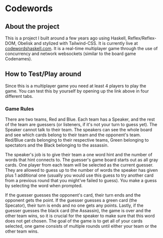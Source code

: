# Codewords

## About the project
This is a project I built around a few years ago using Haskell, Reflex/Reflex-DOM, Obelisk and stylized with Tailwind-CSS. It is currently live at [codewordshaskell.com](https://codewordshaskell.com/). It is a real-time multiplayer game through the use of concurrency and network websockets (similar to the board game Codenames).

## How to Test/Play around
Since this is a multiplayer game you need at least 4 players to play the game. You can test this by yourself by opening up the link above in four different tabs.

### Game Rules
There are two teams, Red and Blue. Each team has a Speaker, and the rest of the team are guessers (or listeners, if it's not your turn to guess yet). The Speaker cannot talk to their team. The speakers can see the whole board and see which cards belong to their team and the opponent's team. Red/Blue cards belonging to their respective teams, Green belonging to spectators and the Black belonging to the assassin.

The speaker's job is to give their team a one word hint and the number of words that hint connects to. The guesser's game board starts out as all gray cards. One player from each team will be selected as the current guesser. They are allowed to guess up to the number of words the speaker has given plus 1 additional one (usually you would use this guess to try another card from a previous round that you might've failed to guess). You make a guess by selecting the word when prompted.

If the guesser guesses the opponent's card, their turn ends and the opponent gets the point. If the guesser guesses a green card (the Specator), their turn is ends and no one gets any points. Lastly, if the guesser guesses the black card (the Assassin), the game is over and the other team wins, so it is crucial for the speaker to make sure that this word does not get chosen. The goal of the game is to get all of your cards selected, one game consists of multiple rounds until either your team or the other team wins.
